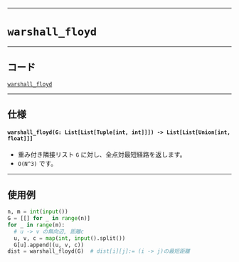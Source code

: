 _____

# `warshall_floyd`

_____

## コード

[`warshall_floyd`](https://github.com/titan-23/Library_py/blob/main/Graph/warshall_floyd.py)
<!-- code=https://github.com/titan-23/Library_py/blob/main/Graph\warshall_floyd.py -->

_____

## 仕様

####  `warshall_floyd(G: List[List[Tuple[int, int]]]) -> List[List[Union[int, float]]]`
- 重み付き隣接リスト `G` に対し、全点対最短経路を返します。
- `O(N^3)` です。

_____

## 使用例

```python
n, m = int(input())
G = [[] for _ in range(n)]
for _ in range(m):
  # u -> v の無向辺, 距離c
  u, v, c = map(int, input().split())
  G[u].append((u, v, c))
dist = warshall_floyd(G)  # dist[i][j]:= (i -> j)の最短距離
```
